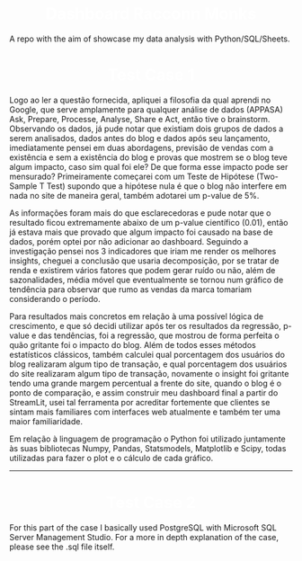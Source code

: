 <h1 style='text-align: center; color: white;'>Dashboard Racconn Monks</h1>


A repo with the aim of showcase my data analysis with Python/SQL/Sheets.

<h1 style='text-align: center; color: white;'>Test Case 1</h1>

Logo ao ler a questão fornecida, apliquei a filosofia da qual aprendi no Google, que serve amplamente para qualquer análise de dados (APPASA) Ask, Prepare, Processe, Analyse, Share e Act, então tive o brainstorm. 
Observando os dados, já pude notar que existiam dois grupos de dados a serem analisados, dados antes do blog e dados após seu lançamento, imediatamente pensei em duas abordagens, previsão de vendas com a existência e sem a existência do blog e provas que mostrem se o blog teve algum impacto, caso sim qual foi ele? De que forma esse impacto pode ser mensurado? Primeiramente começarei com um Teste de Hipótese (Two-Sample T Test) supondo que a hipótese nula é que o blog não interfere em nada no site de maneira geral, também adotarei um p-value de 5%. 

As informações foram mais do que esclarecedoras e pude notar que o resultado ficou extremamente abaixo de um p-value científico (0.01), então já estava mais que provado que algum impacto foi causado na base de dados, porém optei por não adicionar ao dashboard. 
Seguindo a investigação pensei nos 3  indicadores que iriam me render os melhores insights, cheguei a conclusão que usaria decomposição, por se tratar de renda e existirem vários fatores que podem gerar ruído  ou não, além de sazonalidades, média móvel que eventualmente se tornou num gráfico de tendência para observar que rumo as vendas da marca tomariam considerando o período. 

Para resultados mais concretos em relação à uma possível lógica de crescimento, e que só decidi utilizar após ter os resultados da regressão, p-value e das tendências, foi a regressão, que mostrou de forma perfeita o quão gritante foi o impacto do blog. Além de todos esses métodos estatísticos clássicos, também calculei qual porcentagem dos usuários do blog realizaram algum tipo de transação, e qual porcentagem dos usuários do site realizaram algum tipo de transação, novamente o insight foi gritante tendo uma grande margem percentual a frente do site, quando o blog é o ponto de comparação, e assim construir meu dashboard final a partir do StreamLit, usei tal ferramenta por acreditar fortemente que clientes se sintam mais familiares com interfaces web atualmente e também ter uma maior familiaridade. 

Em relação à linguagem de programação o Python foi utilizado  juntamente às suas bibliotecas Numpy, Pandas, Statsmodels, Matplotlib e Scipy, todas utilizadas para fazer o plot e o cálculo de cada gráfico.

---
<h1 style='text-align: center; color: white;'>Test Case 2</h1>
For this part of the case I basically used PostgreSQL with Microsoft SQL Server Management Studio.
For a more in depth explanation of the case, please see the .sql file itself.


